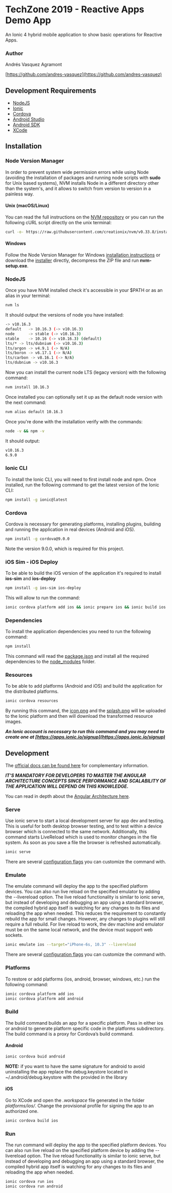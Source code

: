 # TechZone 2019 - Reactive Apps Demo App

An Ionic 4 hybrid mobile application to show basic operations for Reactive Apps.
 
### Author
Andrés Vasquez Agramont

[https://github.com/andres-vasquez](https://github.com/andres-vasquez)


## Development Requirements

* [NodeJS](https://nodejs.org/en)
* [Ionic](http://ionicframework.com/docs/cli)
* [Cordova](http://cordova.apache.org)
* [Android Studio](https://developer.android.com/studio/index.html)
* [Android SDK](https://developer.android.com/sdk/download.html)
* [XCode](https://itunes.apple.com/us/app/xcode/id497799835)

## Installation

### Node Version Manager

In order to prevent system wide permission errors while using Node (avoiding the installation of packages and running node scripts with **sudo** for Unix based systems), NVM installs Node in a different directory other than the system's, and it allows to switch from version to version in a painless way.

#### Unix (macOS/Linux)

You can read the full instructions on the [NVM repository](https://github.com/creationix/nvm) or you can run the following cURL script directly on the unix terminal:

```bash
curl -o- https://raw.githubusercontent.com/creationix/nvm/v0.33.8/install.sh | bash
```

#### Windows

Follow the Node Version Manager for Windows [installation instructions](https://github.com/coreybutler/nvm-windows)
or download the [installer](https://github.com/coreybutler/nvm-windows/releases/download/1.1.6/nvm-setup.zip) directly, decompress the ZIP file and run **nvm-setup.exe**.

### NodeJS

Once you have NVM installed check it's accessible in your $PATH or as an alias in your terminal:

```bash
nvm ls
```

It should output the versions of node you have installed:

```bash
-> v10.16.3
default   -> 10.16.3 (-> v10.16.3)
node      -> stable (-> v10.16.3)
stable    -> 10.16 (-> v10.16.3) (default)
lts/* -> lts/dubnium (-> v10.16.3)
lts/argon -> v4.9.1 (-> N/A)
lts/boron -> v6.17.1 (-> N/A)
lts/carbon -> v8.16.1 (-> N/A)
lts/dubnium -> v10.16.3
```

Now you can install the current node LTS (legacy version) with the following command:

```bash
nvm install 10.16.3
```

Once installed you can optionally set it up as the default node version with the next command:

```bash
nvm alias default 10.16.3
```

Once you're done with the installation verify with the commands:

```bash
node -v && npm -v
```

It should output:
 
```bash 
v10.16.3
6.9.0
```

### Ionic CLI

To install the Ionic CLI, you will need to first install node and npm. Once installed, run the following command to get the latest version of the Ionic CLI:

```bash
npm install -g ionic@latest
```

### Cordova

Cordova is necessary for generating platforms, installing plugins, building and running the application in real devices (Android and iOS).

```bash
npm install -g cordova@9.0.0
```

Note the version 9.0.0, which is required for this project.

### iOS Sim - iOS Deploy

To be able to build the iOS version of the application it's required to install **ios-sim** and **ios-deploy**

```bash
npm install -g ios-sim ios-deploy
```

This will allow to run the command:

```bash
ionic cordova platform add ios && ionic prepare ios && ionic build ios
```

### Dependencies

To install the application dependencies you need to run the following command:

```bash
npm install
```

This command will read the [package.json](package.json) and install all the required dependencies to the [node_modules](node_modules) folder.

### Resources

To be able to add platforms (Android and iOS) and build the application for the distributed platforms.

```bash
ionic cordova resources
```

By running this command, the [icon.png](resources/icon.png) and the [splash.png](resources/splash.png) will be uploaded to the Ionic platform and then will download the transformed resource images.

**_An Ionic account is necessary to run this command and you may need to create one at [https://apps.ionic.io/signup](https://apps.ionic.io/signup)_**

## Development

The [official docs can be found here](http://ionicframework.com/docs/) for complementary information.

**_IT'S MANDATORY FOR DEVELOPERS TO MASTER THE ANGULAR ARCHITECTURE CONCEPTS SINCE PERFORMANCE AND SCALABILITY OF THE APPLICATION WILL DEPEND ON THIS KNOWLEDGE._**

You can read in depth about the [Angular Architecture here](https://angular.io/guide/architecture).

### Serve

Use ionic serve to start a local development server for app dev and testing. This is useful for both desktop browser testing, and to test within a device browser which is connected to the same network. Additionally, this command starts LiveReload which is used to monitor changes in the file system. As soon as you save a file the browser is refreshed automatically.

```bash
ionic serve
```

There are several [configuration flags](http://ionicframework.com/docs/cli/serve/) you can customize the command with.

### Emulate

The emulate command will deploy the app to the specified platform devices. You can also run live reload on the specified emulator by adding the --livereload option. The live reload functionality is similar to ionic serve, but instead of developing and debugging an app using a standard browser, the compiled hybrid app itself is watching for any changes to its files and reloading the app when needed. This reduces the requirement to constantly rebuild the app for small changes. However, any changes to plugins will still require a full rebuild. For live reload to work, the dev machine and emulator must be on the same local network, and the device must support web sockets.

```bash
ionic emulate ios --target="iPhone-6s, 10.3" --livereload
```

There are several [configuration flags](http://ionicframework.com/docs/cli/emulate/) you can customize the command with.


### Platforms

To restore or add platforms (ios, android, browser, windows, etc.) run the following command:

```bash
ionic cordova platform add ios
ionic cordova platform add android
```

### Build

The build command builds an app for a specific platform. Pass in either ios or android to generate platform specific code in the platforms subdirectory. The build command is a proxy for Cordova’s build command.

#### Android

```bash
ionic cordova buid android
```
**NOTE:** if you want to have the same signature for android to avoid uninstalling the app replace the debug.keystore located in ~/.android/debug.keystore with the provided in the library

#### iOS

Go to XCode and open the *.workspace* file generated in the folder *platforms/ios/*. Change the provisional profile for signing the app to an authorized one.

```bash
ionic cordova build ios
```

### Run

The run command will deploy the app to the specified platform devices. You can also run live reload on the specified platform device by adding the --livereload option. The live reload functionality is similar to ionic serve, but instead of developing and debugging an app using a standard browser, the compiled hybrid app itself is watching for any changes to its files and reloading the app when needed.

```bash
ionic cordova run ios
ionic cordova run android
```

